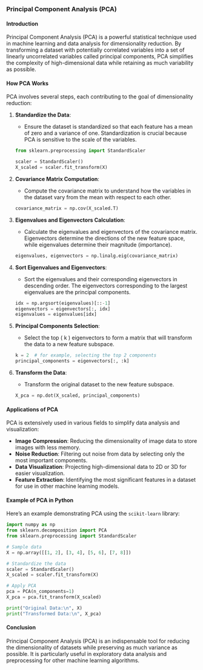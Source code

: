 ### Principal Component Analysis (PCA)

#### Introduction
Principal Component Analysis (PCA) is a powerful statistical technique used in machine learning and data analysis for dimensionality reduction. By transforming a dataset with potentially correlated variables into a set of linearly uncorrelated variables called principal components, PCA simplifies the complexity of high-dimensional data while retaining as much variability as possible.

#### How PCA Works
PCA involves several steps, each contributing to the goal of dimensionality reduction:

1. **Standardize the Data**: 
   - Ensure the dataset is standardized so that each feature has a mean of zero and a variance of one. Standardization is crucial because PCA is sensitive to the scale of the variables.

   ```python
   from sklearn.preprocessing import StandardScaler

   scaler = StandardScaler()
   X_scaled = scaler.fit_transform(X)
   ```

2. **Covariance Matrix Computation**:
   - Compute the covariance matrix to understand how the variables in the dataset vary from the mean with respect to each other.

   ```python
   covariance_matrix = np.cov(X_scaled.T)
   ```

3. **Eigenvalues and Eigenvectors Calculation**:
   - Calculate the eigenvalues and eigenvectors of the covariance matrix. Eigenvectors determine the directions of the new feature space, while eigenvalues determine their magnitude (importance).

   ```python
   eigenvalues, eigenvectors = np.linalg.eig(covariance_matrix)
   ```

4. **Sort Eigenvalues and Eigenvectors**:
   - Sort the eigenvalues and their corresponding eigenvectors in descending order. The eigenvectors corresponding to the largest eigenvalues are the principal components.

   ```python
   idx = np.argsort(eigenvalues)[::-1]
   eigenvectors = eigenvectors[:, idx]
   eigenvalues = eigenvalues[idx]
   ```

5. **Principal Components Selection**:
   - Select the top \( k \) eigenvectors to form a matrix that will transform the data to a new feature subspace.

   ```python
   k = 2  # for example, selecting the top 2 components
   principal_components = eigenvectors[:, :k]
   ```

6. **Transform the Data**:
   - Transform the original dataset to the new feature subspace.

   ```python
   X_pca = np.dot(X_scaled, principal_components)
   ```

#### Applications of PCA
PCA is extensively used in various fields to simplify data analysis and visualization:

- **Image Compression**: Reducing the dimensionality of image data to store images with less memory.
- **Noise Reduction**: Filtering out noise from data by selecting only the most important components.
- **Data Visualization**: Projecting high-dimensional data to 2D or 3D for easier visualization.
- **Feature Extraction**: Identifying the most significant features in a dataset for use in other machine learning models.

#### Example of PCA in Python
Here’s an example demonstrating PCA using the `scikit-learn` library:

```python
import numpy as np
from sklearn.decomposition import PCA
from sklearn.preprocessing import StandardScaler

# Sample data
X = np.array([[1, 2], [3, 4], [5, 6], [7, 8]])

# Standardize the data
scaler = StandardScaler()
X_scaled = scaler.fit_transform(X)

# Apply PCA
pca = PCA(n_components=1)
X_pca = pca.fit_transform(X_scaled)

print("Original Data:\n", X)
print("Transformed Data:\n", X_pca)
```

#### Conclusion
Principal Component Analysis (PCA) is an indispensable tool for reducing the dimensionality of datasets while preserving as much variance as possible. It is particularly useful in exploratory data analysis and preprocessing for other machine learning algorithms.

